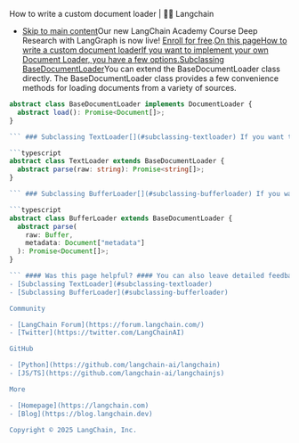 How to write a custom document loader | 🦜️🔗 Langchain
- [Skip to main content](#__docusaurus_skipToContent_fallback)Our new LangChain Academy Course Deep Research with LangGraph is now live! [Enroll for free](https://academy.langchain.com/courses/deep-research-with-langgraph/?utm_medium=internal&utm_source=docs&utm_campaign=q3-2025_deep-research-course_co).[On this pageHow to write a custom document loaderIf you want to implement your own Document Loader, you have a few options.Subclassing BaseDocumentLoader​](#subclassing-basedocumentloader)You can extend the BaseDocumentLoader class directly. The BaseDocumentLoader class provides a few convenience methods for loading documents from a variety of sources.

```typescript
abstract class BaseDocumentLoader implements DocumentLoader {
  abstract load(): Promise<Document[]>;
}

``` ### Subclassing TextLoader[​](#subclassing-textloader) If you want to load documents from a text file, you can extend the TextLoader class. The TextLoader class takes care of reading the file, so all you have to do is implement a parse method.

```typescript
abstract class TextLoader extends BaseDocumentLoader {
  abstract parse(raw: string): Promise<string[]>;
}

``` ### Subclassing BufferLoader[​](#subclassing-bufferloader) If you want to load documents from a binary file, you can extend the BufferLoader class. The BufferLoader class takes care of reading the file, so all you have to do is implement a parse method.

```typescript
abstract class BufferLoader extends BaseDocumentLoader {
  abstract parse(
    raw: Buffer,
    metadata: Document["metadata"]
  ): Promise<Document[]>;
}

``` #### Was this page helpful? #### You can also leave detailed feedback [on GitHub](https://github.com/langchain-ai/langchainjs/issues/new?assignees=&labels=03+-+Documentation&projects=&template=documentation.yml&title=DOC%3A+%3CPlease+write+a+comprehensive+title+after+the+%27DOC%3A+%27+prefix%3E). [Subclassing BaseDocumentLoader](#subclassing-basedocumentloader)
- [Subclassing TextLoader](#subclassing-textloader)
- [Subclassing BufferLoader](#subclassing-bufferloader)

Community

- [LangChain Forum](https://forum.langchain.com/)
- [Twitter](https://twitter.com/LangChainAI)

GitHub

- [Python](https://github.com/langchain-ai/langchain)
- [JS/TS](https://github.com/langchain-ai/langchainjs)

More

- [Homepage](https://langchain.com)
- [Blog](https://blog.langchain.dev)

Copyright © 2025 LangChain, Inc.